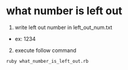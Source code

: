 # what number is left out

1. write left out number in left_out_num.txt
  - ex: 1234
2. execute follow command
```sh
ruby what_number_is_left_out.rb
```
